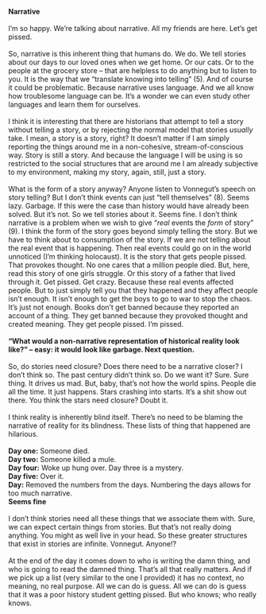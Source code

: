 <b>Narrative</b><br><br>
I’m so happy. We’re talking about narrative. All my friends are here. Let’s get pissed. <br><br>
So, narrative is this inherent thing that humans do. We do. We tell stories about our days to our loved ones when we get home. Or our cats. Or to the people at the grocery store – that are helpless to do anything but to listen to you. It is the way that we “translate knowing into telling” (5). And of course it could be problematic. Because narrative uses language. And we all know how troublesome language can be. It’s a wonder we can even study other languages and learn them for ourselves. <br><br>
I think it is interesting that there are historians that attempt to tell a story without telling a story, or by rejecting the normal model that stories <i>usually</i> take. I mean, a story is a story, right? It doesn’t matter if I am simply reporting the things around me in a non-cohesive, stream-of-conscious way. Story is still a story. And because the language I will be using is so restricted to the social structures that are around me I am already subjective to my environment, making my story, again, still, just a story. <br><br>
What is the form of a story anyway? Anyone listen to Vonnegut’s speech on story telling? But I don’t think events can just “tell themselves” (8). Seems lazy. Garbage. If this were the case than history would have already been solved. But it’s not. So we tell stories about it. Seems fine. I don’t think narrative is a problem when we wish to give “<i>real</i> events the <i>form</i> of story” (9). I think the form of the story goes beyond simply telling the story. But we have to think about to consumption of the story. If we are not telling about the real event that is happening. Then real events could go on in the world unnoticed (I’m thinking holocaust). It is the story that gets people pissed. That provokes thought. No one cares that a million people died. But, here, read this story of one girls struggle. Or this story of a father that lived through it. Get pissed. Get crazy. Because these real events affected people. But to just simply tell you that they happened and they affect people isn’t enough. It isn’t enough to get the boys to go to war to stop the chaos. It’s just not enough. Books don’t get banned because they reported an account of a thing. They get banned because they provoked thought and created meaning. They get people pissed. I’m pissed. <br><br>
<b>“What would a non-narrative representation of historical reality look like?” – easy: it would look like garbage. Next question.</b><br><br>
So, do stories need closure? Does there need to be a narrative closer? I don’t think so. The past century didn’t think so. Do we want it? Sure. Sure thing. It drives us mad. But, baby, that’s not how the world spins. People die all the time. It just happens. Stars crashing into starts. It’s a shit show out there. You think the stars need closure? Doubt it. <br><br>
I think reality is inherently blind itself. There’s no need to be blaming the narrative of reality for its blindness. These lists of thing that happened are hilarious. <br><br>
<b>Day one:</b> Someone died. <br>
<b>Day two:</b> Someone killed a mule.<br>
<b>Day four:</b> Woke up hung over. Day three is a mystery. <br>
<b>Day five:</b> Over it. <br>
<b>Day:</b> Removed the numbers from the days. Numbering the days allows for too much narrative. <br>
<b>Seems fine</b><br><br>
I don’t think stories need all these things that we associate them with. Sure, we can expect certain things from stories. But that’s not really doing anything. You might as well live in your head. So these greater structures that exist in stories are infinite. Vonnegut. Anyone!? <br><br>
At the end of the day it comes down to who is writing the damn thing, and who is going to read the damned thing. That’s all that really matters. And if we pick up a list (very similar to the one I provided) it has no context, no meaning, no real purpose. All we can do is guess. All we can do is guess that it was a poor history student getting pissed. But who knows; who really knows.<br><br>
